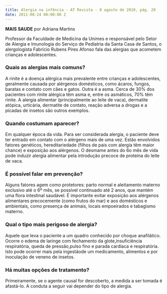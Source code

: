 ```yaml
---
title: Alergia na infância - AT Revista - 8 agosto de 2010, pág. 20
date: 2011-08-24 00:00:00 Z
---
```


<strong>MAIS SAUDE</strong> por Adriana Martins

Professor da Faculdade de Medicina da Unimes e responsável pelo Setor de Alergia e Imunologia do Serviço de Pediatria da Santa Casa de Santos, o alergologista Fabrício Rubens Pires Afonso fala das alergias que acometem crianças e adolescentes.

### Quais as alergias mais comuns?

A rinite é a doença alérgica mais prevalente entre crianças e adolescentes, geralmente causada por alérgenos domésticos, como ácaros, fungos, baratas e contato com cães e gatos. Outra é a asma. Cerca de 30% dos pacientes com rinite alérgica têm asma e, entre os asmáticos, 70% têm rinite. A alergia alimentar (principalmente ao leite de vaca), dermatite atópica, urticária, dermatite de contato, reação adversa a drogas e a picadas de insetos são outros exemplos.

### Quando costumam aparecer?

Em qualquer época da vida. Para ser considerada alergia, o paciente deve ter entrado em contato com o alérgeno mais de uma vez. Estão envolvidos fatores genéticos, hereditariedade (filhos de pais com alergia têm maior chance) e exposição aos alérgenos. O desmame antes do 6o mês de vida pode induzir alergia alimentar pela introdução precoce de proteína do leite de vaca.

### É possível falar em prevenção?

Alguns fatores agem como protetores: parto normal e aleitamento materno exclusivo até o 6º mês, se possível continuado até 2 anos, que mantém uma flora intestinal saudável. É importante evitar exposição aos alérgenos alimentares precocemente (como frutos do mar) e aos domésticos e ambientais, como presença de animais, locais empoeirados e tabagismo materno.

### Qual o tipo mais perigoso de alergia?

Aquele que leva o paciente a um quadro conhecido por choque anafilático. Ocorre o edema de laringe com fechamento da glote,insuficiência respiratória, queda de pressão,pulso fino e parada cardíaca e respiratória. Isto pode ocorrer mais pela ingestãode um medicamento, alimentos e por inoculação de veneno de insetos.

### Há muitas opções de tratamento?

Primeiramente, se o agente causal for descoberto, a medida a ser tomada é afastá-lo. A conduta a seguir vai depender do tipo de alergia.
